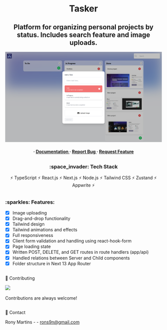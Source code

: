 <div align='center'>

# Tasker

<h2>Platform for organizing personal projects by status. Includes search feature and image uploads.</h2>

<img src="app/assets/tasker.png" alt="Tasker" width="1800" />

<h4> <span> · </span> <a href="https://github.com/Roeck/Tasker/blob/master/README.md"> Documentation </a> <span> · </span> <a href="https://github.com/Roeck/Tasker/issues"> Report Bug </a> <span> · </span> <a href="https://github.com/Roeck/Tasker/issues"> Request Feature </a> </h4>

##

 <h3> :space_invader: Tech Stack</h3>

:zap: TypeScript
:zap: React.js
:zap: Next.js
:zap: Node.js
:zap: Tailwind CSS
:zap: Zustand
:zap: Appwrite :zap:

##

</div>

<h3> :sparkles: Features:</h3>

- [x] Image uploading
- [x] Drag-and-drop functionality
- [x] Tailwind design
- [x] Tailwind animations and effects
- [x] Full responsiveness
- [x] Client form validation and handling using react-hook-form
- [x] Page loading state
- [x] Written POST, DELETE, and GET routes in route handlers (app/api)
- [x] Handled relations between Server and Child components
- [x] Folder structure in Next 13 App Router

##

:wave: Contributing

<a href="https://github.com/Roeck/Frazer/graphs/contributors"> <img src="https://contrib.rocks/image?repo=Louis3797/awesome-readme-template" /> </a>

Contributions are always welcome!

##

:handshake: Contact

Rony Martins - - rons9n@gmail.com
